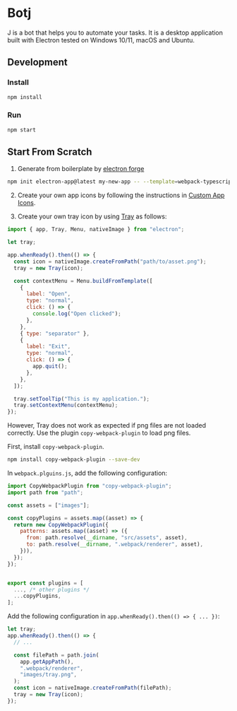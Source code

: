 # Botj

J is a bot that helps you to automate your tasks. It is a desktop application built with Electron tested on Windows 10/11, macOS and Ubuntu.

## Development

### Install

```bash
npm install
```

### Run

```bash
npm start
```

## Start From Scratch

1. Generate from boilerplate by [electron forge](https://www.electronforge.io)

```bash
npm init electron-app@latest my-new-app -- --template=webpack-typescript
```

2. Create your own app icons by following the instructions in [Custom App Icons](https://www.electronforge.io/guides/create-and-add-icons).

3. Create your own tray icon by using [Tray](https://www.electronjs.org/docs/latest/tutorial/tray) as follows:

```javascript
import { app, Tray, Menu, nativeImage } from "electron";

let tray;

app.whenReady().then(() => {
  const icon = nativeImage.createFromPath("path/to/asset.png");
  tray = new Tray(icon);

  const contextMenu = Menu.buildFromTemplate([
    {
      label: "Open",
      type: "normal",
      click: () => {
        console.log("Open clicked");
      },
    },
    { type: "separator" },
    {
      label: "Exit",
      type: "normal",
      click: () => {
        app.quit();
      },
    },
  ]);

  tray.setToolTip("This is my application.");
  tray.setContextMenu(contextMenu);
});
```

However, Tray does not work as expected if png files are not loaded correctly. Use the plugin `copy-webpack-plugin` to load png files.

First, install `copy-webpack-plugin`.

```bash
npm install copy-webpack-plugin --save-dev
```

In `webpack.plguins.js`, add the following configuration:

```javascript
import CopyWebpackPlugin from "copy-webpack-plugin";
import path from "path";

const assets = ["images"];

const copyPlugins = assets.map((asset) => {
  return new CopyWebpackPlugin({
    patterns: assets.map((asset) => ({
      from: path.resolve(__dirname, "src/assets", asset),
      to: path.resolve(__dirname, ".webpack/renderer", asset),
    })),
  });
});


export const plugins = [
  ..., /* other plugins */
  ...copyPlugins,
];
```

Add the following configuration in `app.whenReady().then(() => { ... })`:

```javascript
let tray;
app.whenReady().then(() => {
  // ...

  const filePath = path.join(
    app.getAppPath(),
    ".webpack/renderer",
    "images/tray.png",
  );
  const icon = nativeImage.createFromPath(filePath);
  tray = new Tray(icon);
});
```
